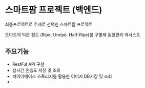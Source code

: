 # 스마트팜 프로젝트 (백엔드)
최종프로젝트로 주제로 선택한 스마트팜 프로젝트


토마토의 익은 정도 (Ripe, Unripe, Half-Ripe)를 구별해 농장관리 어시스트

## 주요기능
* RestFul API 구현
* 실시간 온습도 저장 및 조회
* 파이어베이스 스토리지를 활용한 이미지 DB저장 및 조회
* 
